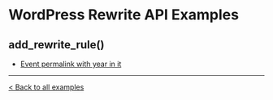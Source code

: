 WordPress Rewrite API Examples
==============================

## add_rewrite_rule()

* [Event permalink with year in it](https://github.com/tyxla/rewrite-api-examples/blob/master/add_rewrite_rule/event-with-year.php)

---

[< Back to all examples](https://github.com/tyxla/rewrite-api-examples/)